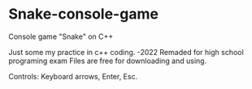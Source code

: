 # Snake-console-game
Console game "Snake" on C++

Just some my practice in c++ coding.
-2022 Remaded for high school programing exam
Files are free for downloading and using.

Controls:
Keyboard arrows, Enter, Esc.
